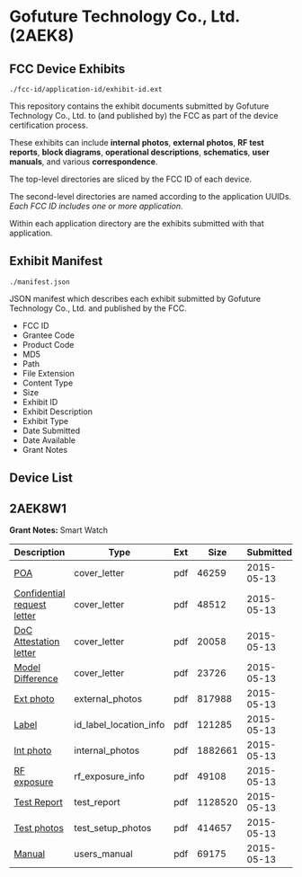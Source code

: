 # Gofuture Technology Co., Ltd. (2AEK8)
## FCC Device Exhibits

```
./fcc-id/application-id/exhibit-id.ext
```

This repository contains the exhibit documents submitted by Gofuture Technology Co., Ltd. to (and published by) the FCC as part of the device certification process.

These exhibits can include **internal photos**, **external photos**, **RF test reports**, **block diagrams**, **operational descriptions**, **schematics**, **user manuals**, and various **correspondence**.

The top-level directories are sliced by the FCC ID of each device.

The second-level directories are named according to the application UUIDs. *Each FCC ID includes one or more application.*

Within each application directory are the exhibits submitted with that application. 

## Exhibit Manifest

```
./manifest.json
```

JSON manifest which describes each exhibit submitted by Gofuture Technology Co., Ltd. and published by the FCC.

- FCC ID
- Grantee Code
- Product Code
- MD5
- Path
- File Extension
- Content Type
- Size
- Exhibit ID
- Exhibit Description
- Exhibit Type
- Date Submitted
- Date Available
- Grant Notes

## Device List
## 2AEK8W1
**Grant Notes:** Smart Watch

| Description | Type | Ext | Size | Submitted | Available |
| ----------- | ---- | --- | ---- | --------- | --------- |
| [POA](2AEK8W1/9b36315167ffabedea0ba07c75188eb8/2613171.pdf) | cover_letter | pdf | 46259 | 2015-05-13 | 2015-05-14 |
| [Confidential request letter](2AEK8W1/9b36315167ffabedea0ba07c75188eb8/2613172.pdf) | cover_letter | pdf | 48512 | 2015-05-13 | 2015-05-14 |
| [DoC Attestation letter](2AEK8W1/9b36315167ffabedea0ba07c75188eb8/2613173.pdf) | cover_letter | pdf | 20058 | 2015-05-13 | 2015-05-14 |
| [Model Difference](2AEK8W1/9b36315167ffabedea0ba07c75188eb8/2613174.pdf) | cover_letter | pdf | 23726 | 2015-05-13 | 2015-05-14 |
| [Ext photo](2AEK8W1/9b36315167ffabedea0ba07c75188eb8/2613164.pdf) | external_photos | pdf | 817988 | 2015-05-13 | 2015-05-14 |
| [Label](2AEK8W1/9b36315167ffabedea0ba07c75188eb8/2613166.pdf) | id_label_location_info | pdf | 121285 | 2015-05-13 | 2015-05-14 |
| [Int photo](2AEK8W1/9b36315167ffabedea0ba07c75188eb8/2613165.pdf) | internal_photos | pdf | 1882661 | 2015-05-13 | 2015-05-14 |
| [RF exposure](2AEK8W1/9b36315167ffabedea0ba07c75188eb8/2613170.pdf) | rf_exposure_info | pdf | 49108 | 2015-05-13 | 2015-05-14 |
| [Test Report](2AEK8W1/9b36315167ffabedea0ba07c75188eb8/2613168.pdf) | test_report | pdf | 1128520 | 2015-05-13 | 2015-05-14 |
| [Test photos](2AEK8W1/9b36315167ffabedea0ba07c75188eb8/2613169.pdf) | test_setup_photos | pdf | 414657 | 2015-05-13 | 2015-05-14 |
| [Manual](2AEK8W1/9b36315167ffabedea0ba07c75188eb8/2613167.pdf) | users_manual | pdf | 69175 | 2015-05-13 | 2015-05-14 |
